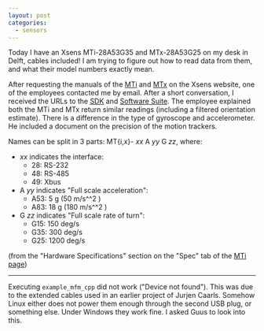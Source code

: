 ```yaml
---
layout: post
categories:
  - sensors
---
```


Today I have an Xsens MTi-28A53G35 and MTx-28A53G25 on my desk in Delft, cables included!  I am trying to figure out how to read data from them, and what their model numbers exactly mean.

After requesting the manuals of the [MTi](http://www.xsens.com/en/contact-form-6) and [MTx](http://www.xsens.com/en/contact-form-17) on the Xsens website, one of the employees contacted me by email.  After a short conversation, I received the URLs to the [SDK](http://www.xsens.com/en/mt-sdk) and [Software Suite](http://www.xsens.com/en/mt-software-suite).  The employee explained both the MTi and MTx return similar readings (including a filtered orientation estimate).  There is a difference in the type of gyroscope and accelerometer.  He included a document on the precision of the motion trackers.

Names can be split in 3 parts: MT{i,x}- *xx* A *yy* G *zz*, where:

- *xx* indicates the interface:
  - 28: RS-232
  - 48: RS-485
  - 49: Xbus
- A *yy* indicates "Full scale acceleration":
  - A53: 5 g (50 m/s^^2 )
  - A83: 18 g (180 m/s^^2 )
- G *zz* indicates "Full scale rate of turn":
  - G15: 150 deg/s
  - G35: 300 deg/s
  - G25: 1200 deg/s

(from the "Hardware Specifications" section on the "Spec" tab of the [MTi page](http://www.xsens.com/en/general/mtx))

----
Executing ``example_mfm_cpp`` did not work ("Device not found").  This was due to the extended cables used in an earlier project of Jurjen Caarls.  Somehow Linux either does not power them enough through the second USB plug, or something else.  Under Windows they work fine.  I asked Guus to look into this.
